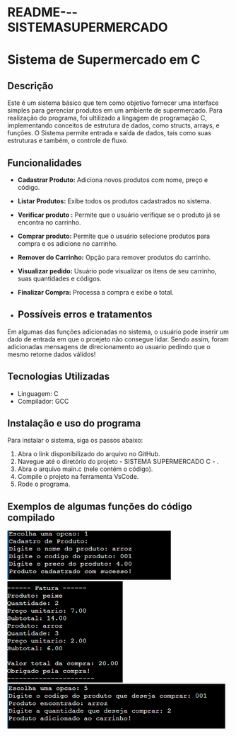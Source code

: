 # README---SISTEMASUPERMERCADO
# Sistema de Supermercado em C

## Descrição
Este é um sistema básico que tem como objetivo fornecer uma interface simples para gerenciar produtos em um ambiente de supermercado. Para realização do programa, foi ultilizado a lingagem de programação C, implementando conceitos de estrutura de dados, como structs, arrays, e funções. O Sistema permite entrada e saída de dados, tais como suas estruturas e também, o controle de fluxo. 

## Funcionalidades
- **Cadastrar Produto:** Adiciona novos produtos com nome, preço e código.
- **Listar Produtos:** Exibe todos os produtos cadastrados no sistema.
- **Verificar produto :** Permite que o usuário verifique se o produto já se encontra no carrinho.
- **Comprar produto:** Permite que o usuário selecione produtos para compra e os adicione no carrinho.
- **Remover do Carrinho:** Opção para remover produtos do carrinho.
-  **Visualizar pedido:** Usuário pode visualizar os itens de seu carrinho, suas quantidades e códigos.
- **Finalizar Compra:** Processa a compra e exibe o total.


- ## Possíveis erros e tratamentos
Em algumas das funções adicionadas no sistema, o usuário pode inserir um dado de entrada em que o proejeto não consegue lidar. Sendo assim, foram adicionadas mensagens de direcionamento ao usuario pedindo que o mesmo retorne dados válidos! 


## Tecnologias Utilizadas
- Linguagem: C
- Compilador: GCC

## Instalação e uso do programa
Para instalar o sistema, siga os passos abaixo:

1. Abra o link disponibilizado do arquivo no GitHub.
2. Navegue até o diretório do projeto - SISTEMA SUPERMERCADO C - .
3. Abra o arquivo main.c (nele contém o código).
4. Compile o projeto na ferramenta VsCode.
5. Rode o programa.



## Exemplos de algumas funções do código compilado 
<img src = "image.png" > 
<img src = "ex.fatura.png" >
<img src = "ex.comprar.png" >



